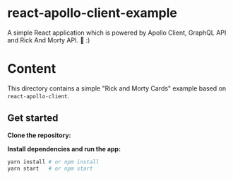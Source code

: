 # react-apollo-client-example
A simple React application which is powered by Apollo Client, GraphQL API and Rick And Morty API.
:metal: :)

# Content
This directory contains a simple "Rick and Morty Cards" example based on `react-apollo-client`.

## Get started

**Clone the repository:**

**Install dependencies and run the app:**

```sh
yarn install # or npm install
yarn start   # or npm start
```

